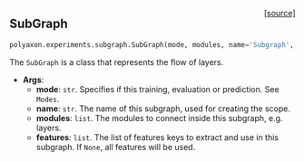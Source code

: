 <span style="float:right;">[[source]](https://github.com/polyaxon/polyaxon/blob/master/polyaxon/experiments/subgraph.py#L16)</span>
## SubGraph

```python
polyaxon.experiments.subgraph.SubGraph(mode, modules, name='Subgraph', features=None)
```

The `SubGraph` is a class that represents the flow of layers.

- __Args__:
	- __mode__: `str`. Specifies if this training, evaluation or prediction. See `Modes`.
	- __name__: `str`. The name of this subgraph, used for creating the scope.
	- __modules__: `list`.  The modules to connect inside this subgraph, e.g. layers.
	- __features__: `list`. The list of features keys to extract and use in this subgraph.
		If `None`, all features will be used.
